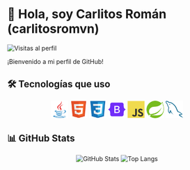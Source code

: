 # 👋 Hola, soy Carlitos Román (carlitosromvn)

![Visitas al perfil](https://komarev.com/ghpvc/?username=carlitosromvn&color=blue)

¡Bienvenido a mi perfil de GitHub!

## 🛠 Tecnologías que uso

<p align="center">
  <img src="https://raw.githubusercontent.com/devicons/devicon/master/icons/java/java-original.svg" alt="Java" width="40" height="40"/>
  <img src="https://raw.githubusercontent.com/devicons/devicon/master/icons/html5/html5-original.svg" alt="HTML" width="40" height="40"/>
  <img src="https://raw.githubusercontent.com/devicons/devicon/master/icons/css3/css3-original.svg" alt="CSS" width="40" height="40"/>
  <img src="https://raw.githubusercontent.com/devicons/devicon/master/icons/bootstrap/bootstrap-plain.svg" alt="Bootstrap" width="40" height="40"/>
  <img src="https://raw.githubusercontent.com/devicons/devicon/master/icons/javascript/javascript-original.svg" alt="JavaScript" width="40" height="40"/>
  <img src="https://raw.githubusercontent.com/devicons/devicon/master/icons/spring/spring-original.svg" alt="Spring" width="40" height="40"/>
  <img src="https://raw.githubusercontent.com/devicons/devicon/master/icons/mysql/mysql-original.svg" alt="SQL" width="40" height="40"/>
</p>

## 📊 GitHub Stats

<p align="center">
  <img src="https://github-readme-stats.vercel.app/api?username=carlitosromvn&show_icons=true&theme=radical" alt="GitHub Stats"/>
  <img src="https://github-readme-stats.vercel.app/api/top-langs/?username=carlitosromvn&layout=compact&theme=radical" alt="Top Langs"/>
</p>
